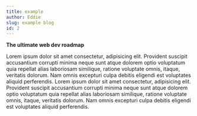 ```yaml
---
title: example
author: Eddie
slug: example blog
id: 2
---
```


**The ultimate web dev roadmap**

Lorem ipsum dolor sit amet consectetur, adipisicing elit. Provident suscipit accusantium corrupti minima neque sunt atque dolorem optio voluptatum quia repellat alias laboriosam similique, ratione voluptate omnis, itaque, veritatis dolorum. Nam omnis excepturi culpa debitis eligendi est voluptates aliquid perferendis.
Lorem ipsum dolor sit amet consectetur, adipisicing elit. Provident suscipit accusantium corrupti minima neque sunt atque dolorem optio voluptatum quia repellat alias laboriosam similique, ratione voluptate omnis, itaque, veritatis dolorum. Nam omnis excepturi culpa debitis eligendi est voluptates aliquid perferendis.
